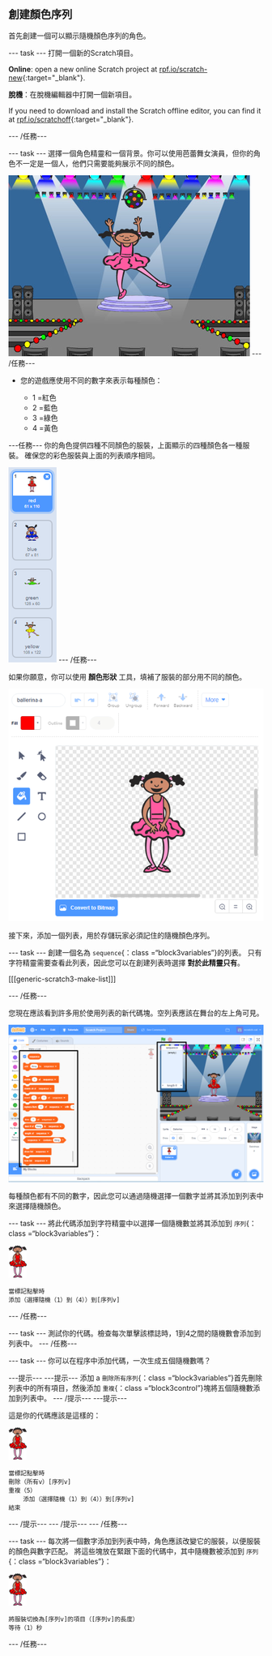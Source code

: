 ## 創建顏色序列

首先創建一個可以顯示隨機顏色序列的角色。

\--- task \--- 打開一個新的Scratch項目。

**Online**: open a new online Scratch project at [rpf.io/scratch-new](https://rpf.io/scratch-new){:target="_blank"}.

**脫機**：在脫機編輯器中打開一個新項目。

If you need to download and install the Scratch offline editor, you can find it at [rpf.io/scratchoff](https://rpf.io/scratchoff){:target="_blank"}.

\--- /任務\---

\--- task \--- 選擇一個角色精靈和一個背景。你可以使用芭蕾舞女演員，但你的角色不一定是一個人，他們只需要能夠展示不同的顏色。

![截圖](images/colour-sprite.png) \--- /任務\---

+ 您的遊戲應使用不同的數字來表示每種顏色：
    
    + 1 =紅色
    + 2 =藍色
    + 3 =綠色
    + 4 =黃色

\---任務\--- 你的角色提供四種不同顏色的服裝，上面顯示的四種顏色各一種服裝。 確保您的彩色服裝與上面的列表順序相同。

![截圖](images/colour-costume.png) \--- /任務\---

如果你願意，你可以使用 **顏色形狀** 工具，填補了服裝的部分用不同的顏色。

![色-A-形狀](images/color-a-shape.png)

接下來，添加一個列表，用於存儲玩家必須記住的隨機顏色序列。

\--- task \--- 創建一個名為 `sequence`{：class =“block3variables”}的列表。 只有字符精靈需要查看此列表，因此您可以在創建列表時選擇 **對於此精靈只有**。

[[[generic-scratch3-make-list]]]

\--- /任務\---

您現在應該看到許多用於使用列表的新代碼塊。空列表應該在舞台的左上角可見。

![截圖](images/colour-list-blocks-annotated.png)

每種顏色都有不同的數字，因此您可以通過隨機選擇一個數字並將其添加到列表中來選擇隨機顏色。

\--- task \--- 將此代碼添加到字符精靈中以選擇一個隨機數並將其添加到 `序列`{：class =“block3variables”}：

![芭蕾舞演員](images/ballerina.png)

```blocks3
當標記點擊時
添加（選擇隨機（1）到（4））到[序列v]
```

\--- /任務\---

\--- task \--- 測試你的代碼。檢查每次單擊該標誌時，1到4之間的隨機數會添加到列表中。 \--- /任務\---

\--- task \--- 你可以在程序中添加代碼，一次生成五個隨機數嗎？

\---提示\--- \---提示\--- 添加 a `刪除所有序列`{：class =“block3variables”}首先刪除列表中的所有項目，然後添加 `重複`{：class =“block3control”}塊將五個隨機數添加到列表中。 \--- /提示\--- \---提示\---

這是你的代碼應該是這樣的：

![芭蕾舞演員](images/ballerina.png)

```blocks3
當標記點擊時
刪除（所有v）[序列v]
重複（5）
    添加（選擇隨機（1）到（4））到[序列v]
結束
```

\--- /提示\--- \--- /提示\--- \--- /任務\---

\--- task \--- 每次將一個數字添加到列表中時，角色應該改變它的服裝，以便服裝的顏色與數字匹配。 將這些塊放在緊跟下面的代碼中，其中隨機數被添加到 `序列`{：class =“block3variables”}：

![芭蕾舞演員](images/ballerina.png)

```blocks3
將服裝切換為[序列v]的項目（[序列v]的長度）
等待（1）秒
```

\--- /任務\---